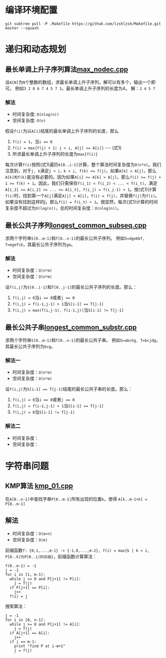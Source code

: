 # 编译环境配置
```
git subtree pull -P .Makefile https://github.com/lzshlzsh/Makefile.git master --squash
```
# 递归和动态规划
## 最长单调上升子序列算法[max_nodec.cpp](max_nodec.cpp)
设`A[N]`为`N`个整数的数组，求最长单调上升子序列，解可以有多个，输出一个即可。
例如`3 2 8 6 7 4 5 7 3`，最长单调上升子序列的长度为4。
解：`2 4 5 7`

### 解法
- 时间复杂度: `O(nlog(n))`
- 空间复杂度: `O(n)`

假设`f(i)`为以`A[i]`结尾的最长单调上升子序列的长度，那么
1. `f(i) = 1`，当`i == 0`
2. `f(i) = max{f(j) + 1| j < i, A[j] <= A[i]}`   --- (式1)
3. 所求最长单调上升子序列的长度为`max{f(i)}`

每次计算`f(i)`按照(式1)遍历`A[0..i-1]`计算，整个算法时间复杂度为`O(n*n)`。我们注意到，对于`j, k`满足`j < i，k < i, f(k) <= f(j)`，如果`A[k] > A[j]`，那么`A[k]和f(k)`是没有必要的。因为如果`A[i] >= A[k] > A[j]`，那么`f(i) >= f(j) + 1 >= f(k) + 1`。因此，我们只需保存`f(i_1) < f(i_2) < ... < f(i_t)`，满足`A[i_1] <= A[i_2] <= ... <= A[i_t], f(i_j) = f(i_j-1) + 1`。按(式1)计算`f(i)`时，找到第一个`A[j]`满足`A[j] > A[i]`，`f(i) = f(j)`，并替换`f(j)`为`f(i)`。如果没有找到这样的j，那么`f(i) = f(i_t) + 1`。很显然，每次(式1)计算的时间复杂度不超过为`O(log(n))`，总的时间复杂度：`O(nlog(n))`。

## 最长公共子序列[longest_common_subseq.cpp](longest_common_subseq.cpp)
求两个字符串`S[0..m-1]`和`T[0..n-1]`的最长公共子序列。
例如`S=dgebbf, T=egefcb`，其最长公共子序列为`ge`。

### 解法
- 时间复杂度：`O(n*m)`
- 空间复杂度：`O(n*m)`

设`f(i,j)`为`S[0..i-1]`和`T[0..j-1]`的最长公共子序列的长度。那么：
1. `f(i,j) = 0`当`i == 0`或者`j == 0`
2. `f(i,j) = f(i-1,j-1) + 1`当`S[i-1] == T[j-1]`
3. `f(i,j) = max(f(i,j-1), f(i-1,j))`当`S[i-1] != T[j-1]`

## 最长公共子串[longest_common_substr.cpp](longest_common_substr.cpp)

求两个字符串`S[0..m-1]`和`T[0..n-1]`的最长公共子串。
例如`S=abchg, T=bcjdg`，其最长公共子序列为`bcg`。

### 解法一
- 时间复杂度：`O(n*m)`
- 空间复杂度：`O(n*m)`

设`f(i,j)`为`S[i-1] == T[j-1]`结尾的最长公共子串的长度。那么：
1. `f(i,j) = 0`当`i == 0`或者`j == 0`
2. `f(i,j) = f(i-1,j-1) + 1`当`S[i-1] == T[j-1]`
3. `f(i,j) = 0`当`S[i-1] != T[j-1]`

### 解法二
- 时间复杂度：
- 空间复杂度：

# 字符串问题

## KMP算法 [kmp_01.cpp](kmp_01.cpp)
在`A[0..n-1]`中查找字串`P[0..m-1]`所有出现的位置`k`，使得
`A[k..m-1+k] = P[0..m-1]`

## 解法
- 时间复杂度：`O(m+n)`
- 空间复杂度：`O(m)`

前缀函数`f: {0,1,...,m-1} -> {-1,0,...,m-2}, f(i) = max{k | k < i, P[0..k]为P[0..i]的后缀}`，前缀函数计算算法：

```
f(0..m-1) = -1
j = -1
for i in [1, m-1]:
  while j >= 0 and P[j+1] != P[i]:
    j = f(j)
  if P[j+1] == P[i]:
    j++
  f(i) = j
```

搜索算法：

```
j = -1
for i in [0, n-1]:
  while j >= 0 and P[j+1] != A[i]:
    j = f(j)
  if A[j+1] == A[i]:
    j++
  if j == m-1:
    print "find P at i-m+1"
    j = f(j)
```
